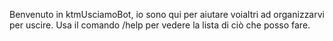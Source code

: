 Benvenuto in ktmUsciamoBot, io sono qui per aiutare voialtri ad organizzarvi per uscire\.
Usa il comando /help per vedere la lista di ciò che posso fare\.